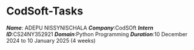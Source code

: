 # CodSoft-Tasks
***Name***: ADEPU NISSYNISCHALA
***Company***:CodSOft
***Intern ID***:CS24NY352921
***Domain***:Python Programming
***Duration***:10 December 2024 to 10 January 2025 (4 weeks)
